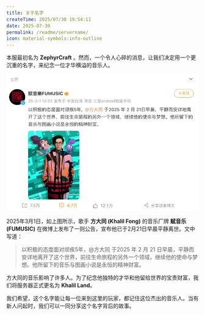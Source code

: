 ```yaml
---
title: 关于名字
createTime: 2025/07/30 19:54:11
date: 2025-07-30
permalink: /readme/servername/
icon: material-symbols:info-outline
---
```


本服最初名为 **ZephyrCraft** 。然而，一个令人心碎的消息，让我们决定用一个更沉重的名字，来纪念一位才华横溢的音乐人。


![赋音乐 (FUMUSIC)在微博发布的公告](/FUMUSIC_weibo.png)

2025年3月1日，如上图所示，歌手 **方大同 (Khalil Fong)** 的音乐厂牌 **赋音乐 (FUMUSIC)** 在微博上发布了一则公告，宣布他已于2月21日早晨平静离世。文中写道：

> 以积极的态度面对顽疾5年，@方大同 于2025 年 2 月 21 日早晨，平静而安详地离开了这个世界，前往生命旅程的另外一个领域，继续他的使命与梦想。他所留下的音乐与图画小说是永恒的精神财富。

方大同的音乐影响了许多人。为了纪念他独特的才华和他留给世界的宝贵财富，我们将服务器正式更名为 **Khalil Land**。

我们希望，这个名字能让每一位来到这里的玩家，都记住这位杰出的音乐人。当有新人问起时，我们可以一同分享这个名字背后的故事。

